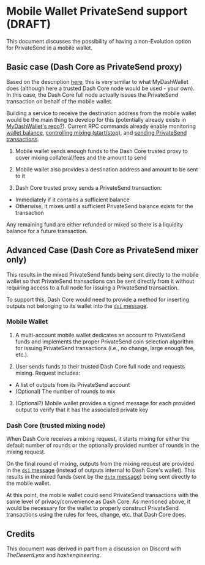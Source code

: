 Mobile Wallet PrivateSend support (DRAFT)
=========================================

This document discusses the possibility of having a non-Evolution option for PrivateSend in a mobile wallet.


## Basic case (Dash Core as PrivateSend proxy)

Based on the description [here](https://mydashwallet.org/AboutPrivateSend), this is very similar to what MyDashWallet does (although here a trusted Dash Core node would be used - your own). In this case, the Dash Core full node actually issues the PrivateSend transaction on behalf of the mobile wallet.

Building a service to receive the destination address from the mobile wallet would be the main thing to develop for this (potentially already exists in [MyDashWallet's repo?](https://github.com/DeltaEngine/MyDashWallet)). Current RPC commands already enable monitoring [wallet balance](https://dash-docs.github.io/en/developer-reference#getbalance), [controlling mixing (start/stop)](https://dash-docs.github.io/en/developer-reference#privatesend), and [sending PrivateSend transactions](https://dash-docs.github.io/en/developer-reference#sendtoaddress).

1. Mobile wallet sends enough funds to the Dash Core trusted proxy to cover mixing collateral/fees and the amount to send

2. Mobile wallet also provides a destination address and amount to be sent to it

3. Dash Core trusted proxy sends a PrivateSend transaction:
 - Immediately if it contains a sufficient balance
 - Otherwise, it mixes until a sufficient PrivateSend balance exists for the transaction

Any remaining fund are either refunded or mixed so there is a liquidity balance for a future transaction.


## Advanced Case (Dash Core as PrivateSend mixer only)

This results in the mixed PrivateSend funds being sent directly to the mobile wallet so that PrivateSend transactions can be sent directly from it without requiring access to a full node for issuing a PrivateSend transaction.

To support this, Dash Core would need to provide a method for inserting outputs not belonging to its wallet into the [`dsi` message](https://dash-docs.github.io/en/developer-reference#dsi).

### Mobile Wallet

1. A multi-account mobile wallet dedicates an account to PrivateSend funds and implements the proper PrivateSend coin selection algorithm for issuing PrivateSend transactions (i.e., no change, large enough fee, etc.). 

2. User sends funds to their trusted Dash Core full node and requests mixing. Request includes:
 - A list of outputs from its PrivateSend account
 - (Optional) The number of rounds to mix

3. (Optional?) Mobile wallet provides a signed message for each provided output to verify that it has the associated private key

### Dash Core (trusted mixing node)

When Dash Core receives a mixing request, it starts mixing for either the default number of rounds or the optionally provided number of rounds in the mixing request. 

On the final round of mixing, outputs from the mixing request are provided in the [`dsi` message](https://dash-docs.github.io/en/developer-reference#dsi) (instead of outputs internal to Dash Core's wallet). This results in  the mixed funds (sent by the [`dstx` message](https://dash-docs.github.io/en/developer-reference#dstx)) being sent directly to the mobile wallet.

At this point, the mobile wallet could send PrivateSend transactions with the same level of privacy/convenience as Dash Core. As mentioned above, it would be necessary for the wallet to properly construct PrivateSend transactions using the rules for fees, change, etc. that Dash Core does.


## Credits

This document was derived in part from a discussion on Discord with _TheDesertLynx_ and _hashengineering_.

